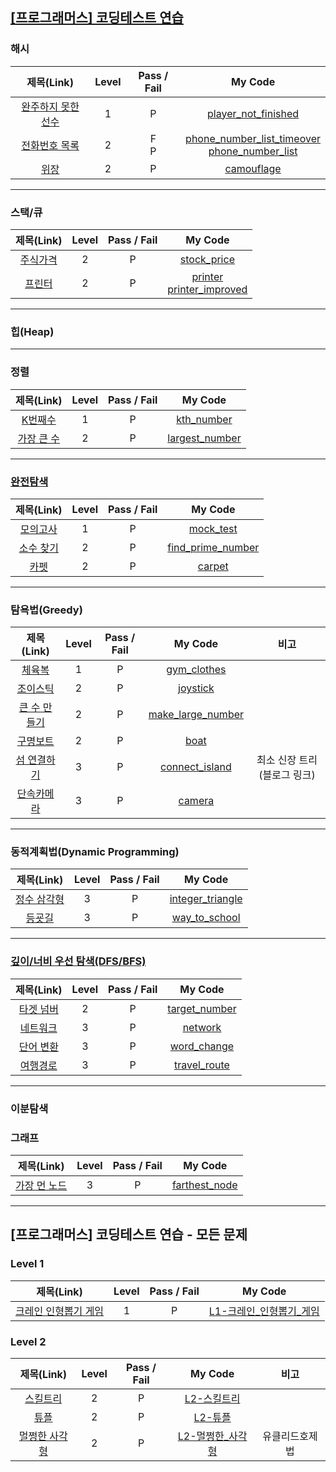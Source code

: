 ## [[프로그래머스] 코딩테스트 연습](https://programmers.co.kr/learn/challenges)

### 해시

| 제목(Link) | Level | Pass / Fail | My Code
:-:|:-:|:-:|:-:|
[완주하지 못한 선수](https://programmers.co.kr/learn/courses/30/lessons/42576) | 1 | P | [player_not_finished](hash/player_not_finished.java)
[전화번호 목록](https://programmers.co.kr/learn/courses/30/lessons/42577) | 2 | F<br>P | [phone_number_list_timeover](hash/phone_number_list_timeover.java)<br>[phone_number_list](hash/phone_number_list.java)
[위장](https://programmers.co.kr/learn/courses/30/lessons/42578) | 2 | P | [camouflage](hash/camouflage.java)

---

### 스택/큐
| 제목(Link) | Level | Pass / Fail | My Code
:-:|:-:|:-:|:-:|
[주식가격](https://programmers.co.kr/learn/courses/30/lessons/42584) | 2 | P | [stock_price](stack_queue/stock_price.java)
[프린터](https://programmers.co.kr/learn/courses/30/lessons/42587) | 2 | P | [printer](stack_queue/printer.java)<br>[printer_improved](stack_queue/printer_improved.java)

---

### 힙(Heap)

---

### 정렬

| 제목(Link) | Level | Pass / Fail | My Code
:-:|:-:|:-:|:-:|
[K번째수](https://programmers.co.kr/learn/courses/30/lessons/42748) | 1 | P | [kth_number](sort/kth_number.java)
[가장 큰 수](https://programmers.co.kr/learn/courses/30/lessons/42746) | 2 | P | [largest_number](sort/largest_number.java)

---

### [완전탐색](https://programmers.co.kr/learn/courses/30/parts/12230)

| 제목(Link) | Level | Pass / Fail | My Code
:-:|:-:|:-:|:-:|
[모의고사](https://programmers.co.kr/learn/courses/30/lessons/42840) | 1 | P | [mock_test](brute_force/mock_test.java)
[소수 찾기](https://programmers.co.kr/learn/courses/30/lessons/42839) | 2 | P | [find_prime_number](brute_force/find_prime_number.java)
[카펫](https://programmers.co.kr/learn/courses/30/lessons/42842) | 2 | P | [carpet](brute_force/carpet.java)

---

### 탐욕법(Greedy)
| 제목(Link) | Level | Pass / Fail | My Code | 비고
:-:|:-:|:-:|:-:|:-:
[체육복](https://programmers.co.kr/learn/courses/30/lessons/42862) | 1 | P | [gym_clothes](greedy/gym_clothes.java)
[조이스틱](https://programmers.co.kr/learn/courses/30/lessons/42860) | 2 | P | [joystick](greedy/joystick.java)
[큰 수 만들기](https://programmers.co.kr/learn/courses/30/lessons/42883) | 2 | P | [make_large_number](greedy/make_large_number.java)
[구명보트](https://programmers.co.kr/learn/courses/30/lessons/42885) | 2 | P | [boat](greedy/boat.java)
[섬 연결하기](https://programmers.co.kr/learn/courses/30/lessons/42861) | 3 | P | [connect_island](greedy/connect_island.java)|최소 신장 트리(블로그 링크)
[단속카메라](https://programmers.co.kr/learn/courses/30/lessons/42884) | 3 | P | [camera](greedy/camera.java)


---

### 동적계획법(Dynamic Programming)
| 제목(Link) | Level | Pass / Fail | My Code
:-:|:-:|:-:|:-:|
[정수 삼각형](https://programmers.co.kr/learn/courses/30/lessons/43105) | 3 | P | [integer_triangle](dp/integer_triangle.java)
[등굣길](https://programmers.co.kr/learn/courses/30/lessons/42898) | 3 | P | [way_to_school](dp/way_to_school.java)

---

### [깊이/너비 우선 탐색(DFS/BFS)](https://programmers.co.kr/learn/courses/30/parts/12421)

| 제목(Link) | Level | Pass / Fail | My Code
:-:|:-:|:-:|:-:|
[타겟 넘버](https://programmers.co.kr/learn/courses/30/lessons/43165) | 2 | P | [target_number](dfs_bfs/target_number.java)
[네트워크](https://programmers.co.kr/learn/courses/30/lessons/43162) | 3 | P | [network](dfs_bfs/network.java)
[단어 변환](https://programmers.co.kr/learn/courses/30/lessons/43163) | 3 | P | [word_change](dfs_bfs/word_change.java)
[여행경로](https://programmers.co.kr/learn/courses/30/lessons/43164) | 3 | P |[travel_route](dfs_bfs/travel_route.java)

---

### 이분탐색

### 그래프

| 제목(Link) | Level | Pass / Fail | My Code
:-:|:-:|:-:|:-:|
[가장 먼 노드](https://programmers.co.kr/learn/courses/30/lessons/49189) | 3 | P | [farthest_node](graph/farthest_node.java)

---


## [프로그래머스] 코딩테스트 연습 - 모든 문제

### Level 1

| 제목(Link) | Level | Pass / Fail | My Code | 
:-:|:-:|:-:|:-:|
[크레인 인형뽑기 게임](https://programmers.co.kr/learn/courses/30/lessons/64061) | 1 | P | [L1-크레인_인형뽑기_게임](all/2019_kakao_winter_internship/L1-크레인_인형뽑기_게임.java)


### Level 2

| 제목(Link) | Level | Pass / Fail | My Code | 비고 |
:-:|:-:|:-:|:-:|:-:|
[스킬트리](https://programmers.co.kr/learn/courses/30/lessons/49993) | 2 | P | [L2-스킬트리](all/summer_winter_coding(~2018)/L2-스킬트리.java)
[튜플](https://programmers.co.kr/learn/courses/30/lessons/64065) | 2 | P | [L2-튜플](all/2019_kakao_winter_internship/L2-튜플.java)
[멀쩡한 사각형](https://programmers.co.kr/learn/courses/30/lessons/62048) | 2 | P | [L2-멀쩡한_사각형](all/2019_kakao_winter_internship/L2-멀쩡한_사각형.java) | 유클리드호제법
